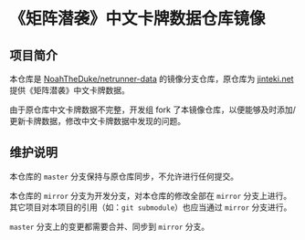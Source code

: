 # 《矩阵潜袭》中文卡牌数据仓库镜像

## 项目简介

本仓库是 [NoahTheDuke/netrunner-data](https://github.com/NoahTheDuke/netrunner-data) 的镜像分支仓库，原仓库为 [jinteki.net](https://www.jinteki.net) 提供《矩阵潜袭》中文卡牌数据。

由于原仓库中文卡牌数据不完整，开发组 fork 了本镜像仓库，以便能够及时添加/更新卡牌数据，修改中文卡牌数据中发现的问题。

## 维护说明

本仓库的 `master` 分支保持与原仓库同步，不允许进行任何提交。

本仓库的 `mirror` 分支为开发分支，对本仓库的修改全部在 `mirror` 分支上进行。其它项目对本项目的引用（如：`git submodule`）也应当通过 `mirror` 分支进行。

`master` 分支上的变更都需要合并、同步到 `mirror` 分支。
